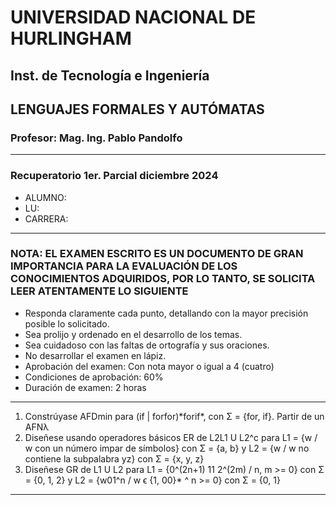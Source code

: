# UNIVERSIDAD NACIONAL DE HURLINGHAM

## Inst. de Tecnología e Ingeniería

## LENGUAJES FORMALES Y AUTÓMATAS

### Profesor: Mag. Ing. Pablo Pandolfo

---

### Recuperatorio 1er. Parcial diciembre 2024

* ALUMNO:  
* LU:
* CARRERA:

---

### NOTA: EL EXAMEN ESCRITO ES UN DOCUMENTO DE GRAN IMPORTANCIA PARA LA EVALUACIÓN DE LOS CONOCIMIENTOS ADQUIRIDOS, POR LO TANTO, SE SOLICITA LEER ATENTAMENTE LO SIGUIENTE

* Responda claramente cada punto, detallando con la mayor precisión posible lo solicitado.
* Sea prolijo y ordenado en el desarrollo de los temas.
* Sea cuidadoso con las faltas de ortografía y sus oraciones.
* No desarrollar el examen en lápiz.
* Aprobación del examen: Con nota mayor o igual a 4 (cuatro)
* Condiciones de aprobación: 60%
* Duración de examen: 2 horas

---

1. Constrúyase AFDmin para (if | forfor)\*forif\*, con Σ = {for, if}. Partir de un AFNλ
1. Diseñese usando operadores básicos ER de L2L1 U L2^c para L1 = {w / w con un número impar de símbolos} con Σ = {a, b} y L2 = {w / w no contiene la subpalabra yz} con Σ = {x, y, z}
1. Diseñese GR de L1 U L2 para L1 = {0^(2n+1) 11 2^(2m) / n, m >= 0} con Σ = {0, 1, 2} y L2 = {w01^n / w ϵ {1, 00}* ^ n >= 0} con Σ = {0, 1}

---
